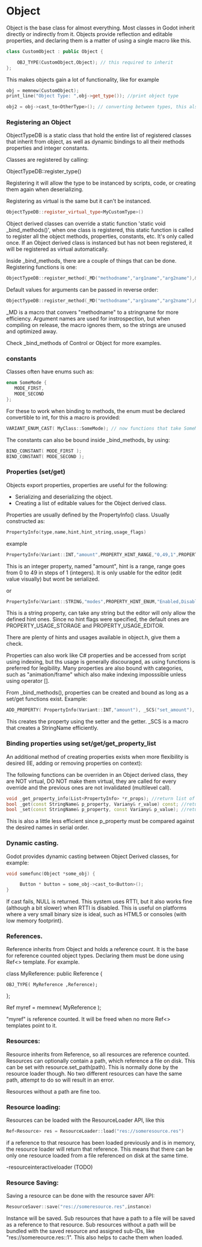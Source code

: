 # Object

Object is the base class for almost everything. Most classes in Godot inherit directly or indirectly
from it. Objects provide reflection and editable properties, and declaring them is a matter of
using a single macro like this.

```c++
class CustomObject : public Object {

	OBJ_TYPE(CustomObject,Object); // this required to inherit
};
```

This makes objects gain a lot of functionality, like for example

```c++
obj = memnew(CustomObject);
print_line("Object Type: ",obj->get_type()); //print object type

obj2 = obj->cast_to<OtherType>(); // converting between types, this also works without RTTI enabled.
```

### Registering an Object

ObjectTypeDB is a static class that hold the entire list of registered classes that inherit from object, as well as dynamic bindings to all their methods properties and integer constants. 

Classes are registered by calling:

ObjectTypeDB::register_type<MyCustomType>()

Registering it will allow the type to be instanced by scripts, code, or creating them again when deserializing.

Registering as virtual is the same but it can't be instanced.
```c++
ObjectTypeDB::register_virtual_type<MyCustomType>() 
```

Object derived classes can override a static function 'static void _bind_methods()', when one class is registered, this static function is called to register all the object methods, properties, constants, etc. It's only called once.
If an Object derived class is instanced but has not been registered, it will be registered as virtual automatically.

Inside _bind_methods, there are a couple of things that can be done. Registering functions is one:

```c++
ObjectTypeDB::register_method(_MD("methodname","arg1name","arg2name"),&MyCustethod);
```
Default values for arguments can be passed in reverse order:

```c++
ObjectTypeDB::register_method(_MD("methodname","arg1name","arg2name"),&MyCustomType::method,DEFVAL(-1)); //default argument for arg2name
```
_MD is a macro that convers "methodname" to a stringname for more efficiency. Argument names are used for instrospection, but when compiling on release, the macro ignores them, so the strings are unused and optimized away.

Check _bind_methods of Control or Object for more examples.

### constants

Classes often have enums such as: 

```c++
enum SomeMode {
   MODE_FIRST,
   MODE_SECOND
};
```

For these to work when binding to methods, the enum must be declared convertible to int, for this a macro is provided:

```c++
VARIANT_ENUM_CAST( MyClass::SomeMode); // now functions that take SomeMode can be bound.
```
The constants can also be bound inside _bind_methods, by using:

```c++
BIND_CONSTANT( MODE_FIRST );
BIND_CONSTANT( MODE_SECOND );
```
### Properties (set/get)

Objects export properties, properties are useful for the following:

* Serializing and deserializing the object.
* Creating a list of editable values for the Object derived class.

Properties are usually defined by the PropertyInfo() class. Usually constructed as:

```c++
PropertyInfo(type,name,hint,hint_string,usage_flags)
```
example
```c++
PropertyInfo(Variant::INT,"amount",PROPERTY_HINT_RANGE,"0,49,1",PROPERTY_USAGE_EDITOR)
```
This is an integer property, named "amount", hint is a range, range goes from 0 to 49 in steps of 1 (integers).
It is only usable for the editor (edit value visually) but wont be serialized.

or
```c++
PropertyInfo(Variant::STRING,"modes",PROPERTY_HINT_ENUM,"Enabled,Disabled,Turbo")
```
This is a string property, can take any string but the editor will only allow the defined hint ones. Since no hint flags were specified, the default ones are PROPERTY_USAGE_STORAGE and PROPERTY_USAGE_EDITOR.

There are plenty of hints and usages available in object.h, give them a check.

Properties can also work like C# properties and be accessed from script using indexing, but ths usage is generally discouraged, as using functions is preferred for legibility. Many properties are also bound with categories, such as "animation/frame" which also make indexing imposssible unless using operator [].

From _bind_methods(), properties can be created and bound as long as a set/get functions exist. Example:

```c++
ADD_PROPERTY( PropertyInfo(Variant::INT,"amount"), _SCS("set_amount"), _SCS("get_amount") )
```
This creates the property using the setter and the getter. _SCS is a macro that creates a StringName efficiently.

### Binding properties using set/get/get_property_list

An additional method of creating properties exists when more flexibility is desired (IE, adding or removing properties on context):

The following functions can be overriden in an Object derived class, they are NOT virtual, DO NOT make them virtual,
they are called for every override and the previous ones are not invalidated (multilevel call).
```c++
void _get_property_info(List<PropertyInfo> *r_props); //return list of propertes
bool _get(const StringName& p_property, Variany& r_value) const; //return true if property was found
bool _set(const StringName& p_property, const Variany& p_value); //return true if property was found
```
This is also a little less efficient since p_property must be compared against the desired names in serial order.


### Dynamic casting.

Godot provides dynamic casting between Object Derived classes, for example:
```c++
void somefunc(Object *some_obj) {

     Button * button = some_obj->cast_to<Button>();
}
```
If cast fails, NULL is returned. This system uses RTTI, but it also works fine (although a bit slower) when RTTI is disabled. This is useful on platforms where a very small binary size is ideal, such as HTML5 or consoles (with low memory footprint).

### References.

Reference inherits from Object and holds a reference count. It is the base for reference counted object types. Declaring them must be done using Ref<> template. For example.

class MyReference: public Reference {

    OBJ_TYPE( MyReference ,Reference);
};

Ref<MyReference> myref = memnew( MyReference );

"myref" is reference counted. It will be freed when no more Ref<> templates point to it.

### Resources:

Resource inherits from Reference, so all resources are reference counted. Resources can optionally contain a path, which reference a file on disk. This can be set with resource.set_path(path). This is normally done by the resource loader though. No two different resources can have the same path, attempt to do so will result in an error.

Resources without a path are fine too.

### Resource loading:

Resources can be loaded with the ResourceLoader API, like this

```c++
Ref<Resource> res = ResourceLoader::load("res://someresource.res")
```
if a reference to that resource has been loaded previously and is in memory, the resource loader will return that reference. This means that there can be only one resource loaded from a file referenced on disk at the same time.

-resourceinteractiveloader (TODO)

### Resource Saving:

Saving a resource can be done with the resource saver API:

```c++
ResourceSaver::save("res://someresource.res",instance)
```
Instance will be saved. Sub resources that have a path to a file will be saved as a reference to that resource. Sub resources without a path will be bundled with the saved resource and assigned sub-IDs, like "res://somereource.res::1". This also helps to cache them when loaded.
